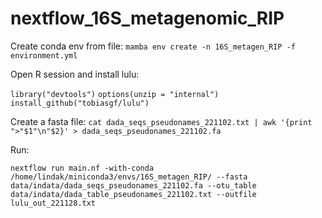 # nextflow_16S_metagenomic_RIP

Create conda env from file:
`mamba env create -n 16S_metagen_RIP -f environment.yml`

Open R session and install lulu:

`library("devtools")`
`options(unzip = "internal")`
`install_github("tobiasgf/lulu")`

Create a fasta file:
`cat dada_seqs_pseudonames_221102.txt | awk '{print ">"$1"\n"$2}' > dada_seqs_pseudonames_221102.fa`

Run:

`nextflow run main.nf -with-conda /home/lindak/miniconda3/envs/16S_metagen_RIP/ --fasta data/indata/dada_seqs_pseudonames_221102.fa
--otu_table data/indata/dada_table_pseudonames_221102.txt --outfile lulu_out_221128.txt`





